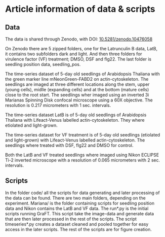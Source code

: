 # Article information of data & scripts

## Data
The data is shared through Zenodo, with DOI: [10.5281/zenodo.10476058](https://doi.org/10.5281/zenodo.10476058)

On Zenodo there are 5 zipped folders, one for the Latrunculin B data, LatB, it contains two subfolders dark and light. And then three folders for virulence factor (VF) treatment; DMSO, DSF and flg22. The last folder is seedling position data, seedling_pos.

The time-series dataset of 5-day old seedlings of Arabidopsis Thaliana with the green marker line mNeonGreen-FABD2 on actin-cytoskeleton. The seedlings are imaged at three different locations along the stem, upper (young cells), midlle (expanding cells) and at the bottom (mature cells) close to the root start. The seedlings wher imaged using an inverted 3i Marianas Spinning Disk confocal microscope using a 60X objective. The resolution is 0.217 micrometers with 1 sec. intervals.

The time-series dataset LatB is of 5-day old seedlings of Arabidopsis Thaliana with Lifeact-Venus labelled actin-cytoskeleton. They where etiolated and light-grown. 

The time-series dataset for VF treatment is of 5-day old  seedlings (etiolated and light-grown) with Lifeact-Venus labelled actin-cytoskeleton. The seedlings where treated with DSF, flg22 and DMSO for control.

Both the LatB and VF treated seedlings where imaged using Nikon ECLIPSE Ti-2 inverted microscope with a resolution of 0.065 micrometers with 2 sec. intervals.

## Scripts
In the folder code/ all the scripts for data generating and later processing of the data can be found. There are two main folders, depending on the experiment. Mariana/ is the folder containing scripts for seedling position data and Nikon contains the LatB and VF data.
The run*.py is the initial scripts running GraFT. This script take the image-data and generate data that are then later processed in the rest of the scripts. The script timeseries*.py creates a dataset cleaned and pooled together for easy access in the later scripts. The rest of the scripts are for figure creation.
